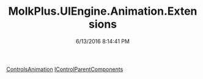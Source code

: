 ﻿---
title: MolkPlus.UIEngine.Animation.Extensions
date: 6/13/2016 8:14:41 PM
---

[ControlsAnimation](T-MolkPlus.UIEngine.Animation.Extensions.ControlsAnimation.html)
[IControlParentComponents](T-MolkPlus.UIEngine.Animation.Extensions.IControlParentComponents.html)
